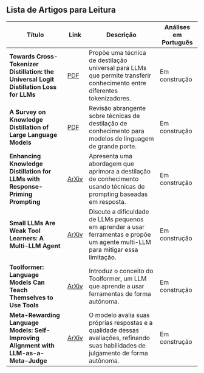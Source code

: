 ## Lista de Artigos para Leitura

| Título | Link | Descrição | Análises em Português |
|--------|------|-----------| ----------------------|
| **Towards Cross-Tokenizer Distillation: the Universal Logit Distillation Loss for LLMs** | [PDF](https://arxiv.org/pdf/2402.12030) | Propõe uma técnica de destilação universal para LLMs que permite transferir conhecimento entre diferentes tokenizadores. | Em construção |
| **A Survey on Knowledge Distillation of Large Language Models** | [PDF](https://arxiv.org/pdf/2402.13116) | Revisão abrangente sobre técnicas de destilação de conhecimento para modelos de linguagem de grande porte. | Em construção |
| **Enhancing Knowledge Distillation for LLMs with Response-Priming Prompting** | [ArXiv](https://arxiv.org/abs/2412.17846) | Apresenta uma abordagem que aprimora a destilação de conhecimento usando técnicas de prompting baseadas em resposta. | Em construção |
| **Small LLMs Are Weak Tool Learners: A Multi-LLM Agent** | [ArXiv](https://arxiv.org/abs/2401.07324) | Discute a dificuldade de LLMs pequenos em aprender a usar ferramentas e propõe um agente multi-LLM para mitigar essa limitação. | Em construção |
| **Toolformer: Language Models Can Teach Themselves to Use Tools** | [ArXiv](https://arxiv.org/abs/2302.04761) | Introduz o conceito do Toolformer, um LLM que aprende a usar ferramentas de forma autônoma. | Em construção |
| **Meta-Rewarding Language Models: Self-Improving Alignment with LLM-as-a-Meta-Judge** | [ArXiv](https://arxiv.org/html/2407.19594v2) | O modelo avalia suas próprias respostas e a qualidade dessas avaliações, refinando suas habilidades de julgamento de forma autônoma. | Em construção |


